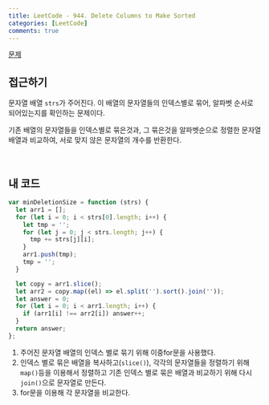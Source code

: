 ```yaml
---
title: LeetCode - 944. Delete Columns to Make Sorted
categories: [LeetCode]
comments: true
---
```


[문제](https://leetcode.com/problems/delete-columns-to-make-sorted/)

## 접근하기

문자열 배열 `strs`가 주어진다. 이 배열의 문자열들의 인덱스별로 묶어, 알파벳 순서로 되어있는지를 확인하는 문제이다.

기존 배열의 문자열들을 인덱스별로 묶은것과, 그 묶은것을 알파벳순으로 정렬한 문자열 배열과 비교하여, 서로 맞지 않은 문자열의 개수를 반환한다.

<br>

## 내 코드

```js
var minDeletionSize = function (strs) {
  let arr1 = [];
  for (let i = 0; i < strs[0].length; i++) {
    let tmp = '';
    for (let j = 0; j < strs.length; j++) {
      tmp += strs[j][i];
    }
    arr1.push(tmp);
    tmp = '';
  }

  let copy = arr1.slice();
  let arr2 = copy.map((el) => el.split('').sort().join(''));
  let answer = 0;
  for (let i = 0; i < arr1.length; i++) {
    if (arr1[i] !== arr2[i]) answer++;
  }
  return answer;
};
```

1. 주어진 문자열 배열의 인덱스 별로 묶기 위해 이중for문을 사용했다.
2. 인덱스 별로 묶은 배열을 복사하고(`slice()`), 각각의 문자열들을 정렬하기 위해 `map()`등을 이용해서 정렬하고 기존 인덱스 별로 묶은 배열과 비교하기 위해 다시 `join()`으로 문자열로 만든다.
3. for문을 이용해 각 문자열을 비교한다.
